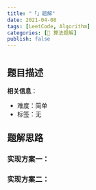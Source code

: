 ```yaml
---
title: "「」题解"
date: 2021-04-08
tags: [LeetCode, Algorithm]
categories: [📝 算法题解]
publish: false
---
```


# []()

## 题目描述

**相关信息**：

- 难度：简单
- 标签：无

## 题解思路

### 实现方案一：

### 实现方案二：
